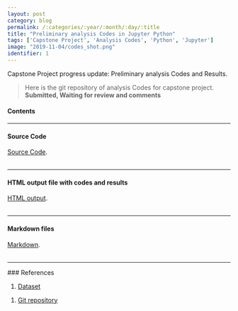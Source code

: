 ```yaml
---
layout: post
category: blog
permalink: /:categories/:year/:month/:day/:title
title: "Preliminary analysis Codes in Jupyter Python"
tags: ['Capstone Project', 'Analysis Codes', 'Python', 'Jupyter']
image: "2019-11-04/codes_shot.png"
identifier: 1
---
```

Capstone Project progress update: Preliminary analysis Codes and Results.
<!--more-->

<blockquote class="tip">
    Here is the git repository of analysis Codes for capstone project. <strong>Submitted, Waiting for review and comments</strong>
</blockquote>

<div class="list-of-contents">
  <h4>Contents</h4>
  <ul></ul>
</div>

<hr class="with-margin">
<h4 class="header" id="ucsdeeg">Source Code</h4>
<blockquote class="tip">
</blockquote>
<a href="https://github.com/SherylGit/CapstoneProject/tree/master/analysis_code">Source Code</a>.<br/><br/>

<hr class="with-margin">
<h4 class="header" id="ucsdeeg">HTML output file with codes and results</h4>
<blockquote class="tip">
</blockquote>
<a href="https://github.com/SherylGit/CapstoneProject/blob/master/analysis_code/credit_v1_result.html">HTML output</a>.<br/><br/>


<hr class="with-margin">
<h4 class="header" id="ucsdeeg">Markdown files</h4>
<blockquote class="tip">
</blockquote>
<a href="https://github.com/SherylGit/CapstoneProject/tree/master/analysis_code/credit_v1_markdown">Markdown</a>.<br/><br/>



<hr class="with-margin">
### References

<ol>
  <li><a href="https://www.kaggle.com/uciml/default-of-credit-card-clients-dataset">Dataset</a></li>
</ol>

<ol>
  <li><a href="https://github.com/SherylGit/CapstoneProject">Git repository</a></li>
</ol>
